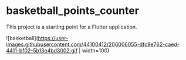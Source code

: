 # basketball_points_counter

This project is a starting point for a Flutter application.

![basketball](https://user-images.githubusercontent.com/44100412/206006055-dfc9e762-caed-4411-bf02-5b13e4bd3002.gif | width=100)
